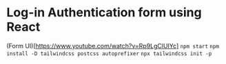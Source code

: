 # Log-in Authentication form using React

(Form UI)[https://www.youtube.com/watch?v=Rp9LgClUIYc]
``npm start``
``npm install -D tailwindcss postcss autoprefixer``
``npx tailwindcss init -p``
